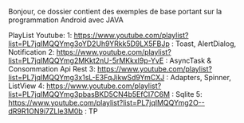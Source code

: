 Bonjour, ce dossier contient des exemples de base portant sur la programmation Android avec JAVA

PlayList Youtube:
	1: https://www.youtube.com/playlist?list=PL7jqIMQQYmg3oYD2Uh9YRkk5D9LX5FBJp : Toast, AlertDialog, Notification
	2: https://www.youtube.com/playlist?list=PL7jqIMQQYmg2MKkt2nU-5rMKkxl9p-YvE : AsyncTask & Consommation Api Rest
	3: https://www.youtube.com/playlist?list=PL7jqIMQQYmg3x1sL-E3FqJikwSd9YmCXJ : Adapters, Spinner, ListView
	4: https://www.youtube.com/playlist?list=PL7jqIMQQYmg3pbasBKD5CN4b5EfCI7C6M : Sqlite
	5: https://www.youtube.com/playlist?list=PL7jqIMQQYmg2O--dR9R1ON9i7ZLle3M0b : TP
